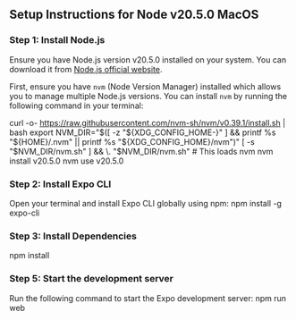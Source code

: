 ## Setup Instructions for Node v20.5.0 MacOS

### Step 1: Install Node.js
Ensure you have Node.js version v20.5.0 installed on your system. You can download it from [Node.js official website](https://nodejs.org/).

First, ensure you have `nvm` (Node Version Manager) installed which allows you to manage multiple Node.js versions. You can install `nvm` by running the following command in your terminal:

curl -o- https://raw.githubusercontent.com/nvm-sh/nvm/v0.39.1/install.sh | bash
export NVM_DIR="$([ -z "${XDG_CONFIG_HOME-}" ] && printf %s "${HOME}/.nvm" || printf %s "${XDG_CONFIG_HOME}/nvm")"
[ -s "$NVM_DIR/nvm.sh" ] && \. "$NVM_DIR/nvm.sh" # This loads nvm
nvm install v20.5.0
nvm use v20.5.0

### Step 2: Install Expo CLI
Open your terminal and install Expo CLI globally using npm:
npm install -g expo-cli

### Step 3: Install Dependencies
npm install

### Step 5: Start the development server
Run the following command to start the Expo development server:
npm run web
